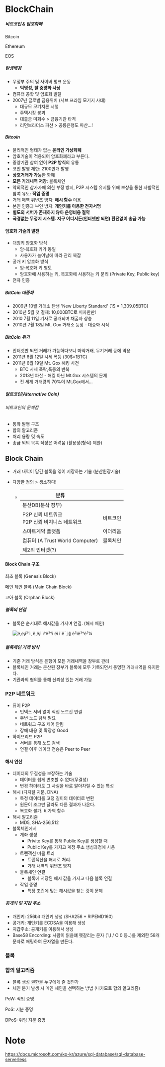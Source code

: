 # BlockChain

##### 비트코인 & 암호화폐

Bitcoin

Ethereum

EOS



##### 탄생배경

* 무정부 주의 및 사이버 펑크 운동
  * **익명성, 탈 중앙화 사상**
* 컴퓨터 공학 및 암호화 발달
* 2007년 글로벌 금융위치 (서브 프라임 모기지 사태)
  * 대규모 모기지론 시행
  * 주택시장 붕괴
  * 대출금 미회수 > 금융기관 타격
  * 리먼브라더스 파산 > 공룡은행도 파산...!



##### Bitcoin

* 물리적인 형태가 없는 **온라인 가상화폐**
* 암호기술이 적용되어 암호화폐라고 부른다.
* 중앙기관 참여 없이 **P2P 방식**의 유통
* 코인 발행 제한: 2100만개 발행
* **상호거래가 가능**한 화폐
* **모든 거래내역 저장**: 블록체인
* 악의적인 참가자에 의한 부정 방지, P2P 시스템 유지를 위해 보상을 통한 자발적인 참여 유도: **작업 증명**
* 거래 매역 위변조 방지: **해시 함수** 이용
* 본인 인증과 부인 방지: **개인키를 이용한 전자서명**
* **별도의 서버가 존재하지 않아 운영비용 절약**
* **국경없는 무정지 시스템. 지구 어디서든(인터넷만 되면) 환전없이 송금 가능**



#### 암호화 기술의 발전

* 대칭키 암호화 방식
  * 암·복호화 키가 동일
  * 사용자가 늘어남에 따라 관리 복잡
* 공개 키 암호화 방식
  * 암·복호화 키 별도
  * 암호화에 사용하는 키, 복호화에 사용하는 키 분리 (Private Key, Public key)
* 전자 인증



##### BitCoin 대중화

* 2009년 10월 거래소 탄생 'New Liberty Standard' (1$ = 1,309.05BTC)
* 2010년 5월 첫 결제: 10,000BTC로 피자한판!
* 2010 7월 11일 기사로 공개되며 채굴자 상승
* 2010년 7월 18일 Mt. Gox 거래소 등장 - 대중화 시작



##### BitCoin 위기

* 인터넷만 되면 거래가 가능하다보니 마약거래, 무기거래 등에 악용
* 2011년 6월 12일 시세 폭등 (30$=1BTC)
* 2011년 6월 19일 Mt. Gox 해킹 사건
  * BTC 시세 폭락,폭등의 반복
  * 2013년 파산 - 해킹 아닌 Mt.Gox 시스템의 문제
  * 전 세계 거래량의 70%이 Mt.Gox에서...



##### 알트코인(Alternative Coin)



###### 비트코인의 문제점

* 통화 발행 구조
* 합의 알고리즘
* 처리 용량 및 속도
* 송금 외의 목록 작성은 어려움 (활용성(형식) 제한)



## Block Chain

* 거래 내역이 담긴 블록을 엮어 저장하는 기술 (분산원장기술)

* 다양한 정의 > 생소하다!

  * | 분류                                              |          |
    | ------------------------------------------------- | -------- |
    | 분산DB(분삭 장부)                                 |          |
    | P2P 신뢰 네트워크<br />P2P 신뢰 비지니스 네트워크 | 비트코인 |
    | 스마트계약 플랫폼                                 | 이더리움 |
    | 컴퓨터 (A Trust World Computer)                   | 블록체인 |
    | 제2의 인터넷(?)                                   |          |



#### Block Chain 구조

최초 블록 (Genesis Block)

메인 체인 블록 (Main Chain Block)

고아 블록 (Orphan Block)



##### 블록의 연결

* 블록은 순서대로 해시값을 가지며 연결. (해시 체인)

  ![ë¸ë¡ì²´ì¸ ë¸ë¡ì ì°ê²°ì ëí ì´ë¯¸ì§ ê²ìê²°ê³¼](http://d2.naver.com/content/images/2015/12/helloworld-201512-1502-3.png)

##### 블록체인 거래 방식

* 기존 거래 방식은 은행이 모든 거래내역을 장부로 관리
* 블록체인 거래는 분산된 장부가 블록에 모두 기록되면서 퉁명한 거래내역을 유지한다.
* 기관과의 협의를 통해 신뢰성 있는 거래 가능







### P2P 네트워크

* 퓨어 P2P
  * 인덱스 서버 없이 직접 노드간 연결	
  * 주변 노드 탐색 필요
  * 네트워크 구조 제어 안됨
  * 장애 대응 및 확장성 Good
* 하이브리드 P2P
  * 서버를 통해 노드 검색
  * 연결 이후 데이터 전송은 Peer to Peer



#### 해시 연산

* 데이터의 무결성을 보장하는 기술
  * 데이터를 쉽게 변조할 수 없다(무결성)
  * 변경 하더라도 그 사실을 바로 알아차릴 수 있는 특성
* 해시 (디지털 지문, DNA)
  * 특정 데이터를 고정 길이의 데이터로 변환
  * 원문이 조그만 달라도 다른 결과가 나온다.
  * 복호화 불가. 비가역 함수
* 해시 알고리즘
  * MD5, SHA-256,512
* 블록체인에서
  * 계좌 생성
    * Privite Key를 통해 Public Key를 생성할 때
    * Public Key를 가지고 계정 주소 생성과정에 사용
  * 트랜잭션 머클 트리
    * 트랜잭션을 해시로 처리.
    * 거래 내역의 위변조 방지
  * 블록체인 연결
    * 블록에 저장된 해시 값을 가지고 다음 블록 연결
  * 작업 증명
    * 특정 조건에 맞는 해시값을 찾는 것이 문제

##### 공개키 및 지갑 주소

* 개인키: 256bit 개인키 생성 (SHA256 + RIPEMD160)
* 공개키: 개인키를 ECDSA을 이용해 생성
* 지갑주소: 공개키를 이용해서 생성
* Base58 Encording: 사람이 읽을떄 헷갈리는 문자 (1,I / O 0 등..)를 제외한 58개 문자로 매핑하여 문자열을 만든다.





### 블록



### 합의 알고리즘

* 블록 생성 권한을 누구에게 줄 것인가
* 체인 분기 발생 시 메인 체인을 선택하는 방법 (나카모토 합의 알고리즘)

PoW: 작업 증명

PoS: 지분 증명

DPoS: 위임 지분 증명





# Note

https://docs.microsoft.com/ko-kr/azure/sql-database/sql-database-serverless

